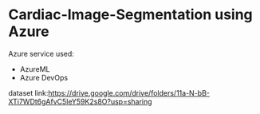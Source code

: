 # Cardiac-Image-Segmentation using Azure

Azure service used:
 - AzureML
 - Azure DevOps

dataset link:https://drive.google.com/drive/folders/11a-N-bB-XTi7WDt6gAfvC5IeY59K2s8O?usp=sharing


